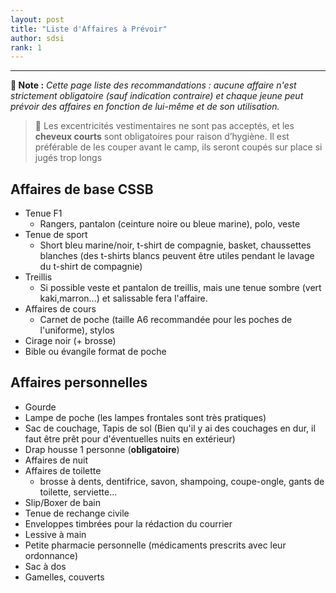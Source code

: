 ```yaml
---
layout: post
title: "Liste d'Affaires à Prévoir"
author: sdsi
rank: 1
---
```


----

**:scroll: Note :** _Cette page liste des recommandations : aucune affaire n'est strictement obligatoire (sauf indication contraire) et chaque jeune peut prévoir des affaires en fonction de lui-même et de son utilisation._

> :mega: Les excentricités vestimentaires ne sont pas acceptés, et les **cheveux courts** sont obligatoires pour raison d’hygiène. Il est préférable de les couper avant le camp, ils seront coupés sur place si jugés trop longs

## Affaires de base CSSB

- Tenue F1
    - Rangers, pantalon (ceinture noire ou bleue marine), polo, veste
- Tenue de sport
    - Short bleu marine/noir, t-shirt de compagnie, basket, chaussettes blanches (des t-shirts blancs peuvent être utiles pendant le lavage du t-shirt de compagnie)
- Treillis
    - Si possible veste et pantalon de treillis, mais une tenue sombre (vert kaki,marron...) et salissable fera l'affaire.
- Affaires de cours
    - Carnet de poche (taille A6 recommandée pour les poches de l'uniforme), stylos
- Cirage noir (+ brosse)
- Bible ou évangile format de poche



## Affaires personnelles

- <i class="uil uil-exclamation-triangle"></i> Gourde
- <i class="uil uil-exclamation-triangle"></i> Lampe de poche (les lampes frontales sont très pratiques)
- Sac de couchage, Tapis de sol (Bien qu'il y ai des couchages en dur, il faut être prêt pour d'éventuelles nuits en extérieur)
- Drap housse 1 personne (**obligatoire**)
- Affaires de nuit
- Affaires de toilette
    - brosse à dents, dentifrice, savon, shampoing, coupe-ongle, gants de toilette, serviette...
- Slip/Boxer de bain
- Tenue de rechange civile
- Enveloppes timbrées pour la rédaction du courrier
- Lessive à main
- Petite pharmacie personnelle (médicaments prescrits avec leur ordonnance)
- Sac à dos
- Gamelles, couverts
